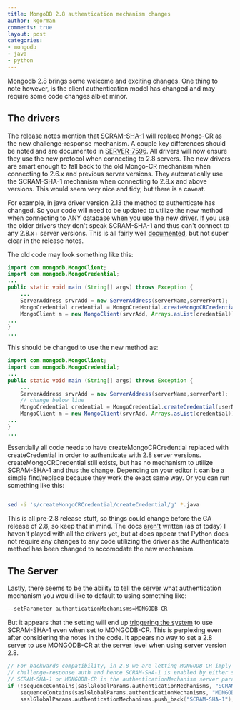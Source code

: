 ```yaml
---
title: MongoDB 2.8 authentication mechanism changes
author: kgorman
comments: true
layout: post
categories:
- mongodb
- java
- python
---
```


Mongodb 2.8 brings some welcome and exciting changes. One thing to note however, is the client authentication model has changed and may require some code changes albiet minor.

## The drivers

The [release notes](http://docs.mongodb.org/manual/release-notes/2.8/) mention that [SCRAM-SHA-1](http://en.wikipedia.org/wiki/Salted_Challenge_Response_Authentication_Mechanism) will replace Mongo-CR as the new challenge-response mechanism. A couple key differences should be noted and are documented in [SERVER-7596](https://jira.mongodb.org/browse/SERVER-7596).  All drivers will now ensure they use the new protocol when connecting to 2.8 servers. The new drivers are smart enough to fall back to the old Mongo-CR mechanism when connecting to 2.6.x and previous server versions. They automatically use the SCRAM-SHA-1 mechanism when connecting to 2.8.x and above versions. This would seem very nice and tidy, but there is a caveat.

For example, in java driver version 2.13 the method to authenticate has changed. So your code will need to be updated to utilize the new method when connecting to ANY database when you use the new driver. If you use the older drivers they don't speak SCRAM-SHA-1 and thus can't connect to any 2.8.x+ server versions. This is all fairly well [documented](http://api.mongodb.org/java/2.13/com/mongodb/MongoCredential.html), but not super clear in the release notes.

The old code may look something like this:

~~~java
import com.mongodb.MongoClient;
import com.mongodb.MongoCredential;
...
public static void main (String[] args) throws Exception {
    ...
    ServerAddress srvrAdd = new ServerAddress(serverName,serverPort);
    MongoCredential credential = MongoCredential.createMongoCRCredential(userName, dbName, passWord.toCharArray());
    MongoClient m = new MongoClient(srvrAdd, Arrays.asList(credential));
...
}
...
~~~

This should be changed to use the new method as:

~~~java
import com.mongodb.MongoClient;
import com.mongodb.MongoCredential;
...
public static void main (String[] args) throws Exception {
    ...
    ServerAddress srvrAdd = new ServerAddress(serverName,serverPort);
    // change below line
    MongoCredential credential = MongoCredential.createCredential(userName, dbName, passWord.toCharArray());
    MongoClient m = new MongoClient(srvrAdd, Arrays.asList(credential));
...
}
...
~~~

Essentially all code needs to have createMongoCRCredential replaced with createCredential in order to authenticate with 2.8 server versions. createMongoCRCredential still exists, but has no mechanism to utilize SCRAM-SHA-1 and thus the change. Depending on your editor it can be a simple find/replace because they work the exact same way. Or you can run something like this:

~~~bash

sed -i 's/createMongoCRCredential/createCredential/g' *.java

~~~

This is all pre-2.8 release stuff, so things could change before the GA release of 2.8, so keep that in mind. The docs [aren't](https://jira.mongodb.org/browse/DOCS-4056) written (as of today) I haven't played with all the drivers yet, but at does appear that Python does not require any changes to any code utilizing the driver as the Authenticate method has been changed to accomodate the new mechanism.

## The Server

Lastly, there seems to be the ability to tell the server what authentication mechanism you would like to default to using something like:

~~~bash
--setParameter authenticationMechanisms=MONGODB-CR
~~~

But it appears that the setting will end up [triggering the system](https://github.com/mongodb/mongo/commit/3cc39237e2e9d7f978ce33f82a61d13e4941c0fd) to use SCRAM-SHA-1 even when set to MONGODB-CR. This is perplexing even after considering the notes in the code. It appears no way to set a 2.8 server to use MONGODB-CR at the server level when using server version 2.8.

~~~c++
// For backwards compatibility, in 2.8 we are letting MONGODB-CR imply general
// challenge-response auth and hence SCRAM-SHA-1 is enabled by either specifying
// SCRAM-SHA-1 or MONGODB-CR in the authenticationMechanism server parameter.
if (!sequenceContains(saslGlobalParams.authenticationMechanisms, "SCRAM-SHA-1") &&
    sequenceContains(saslGlobalParams.authenticationMechanisms, "MONGODB-CR"))
    saslGlobalParams.authenticationMechanisms.push_back("SCRAM-SHA-1");
~~~
